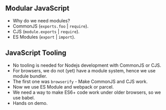 ## Modular JavaScript

-   Why do we need modules?
-   CommonJS (`exports.foo` | `require`).
-   CJS (`module.exports` | `require`).
-   ES Modules (`export` | `import`).

## JavaScript Tooling

-   No tooling is needed for Nodejs development with CommonJS or CJS.
-   For browsers, we do not (yet) have a module system, hence we use module bundler.
-   The first one was `browserify` - Make CommonJS and CJS work.
-   Now we use ES Module and webpack or parcel.
-   We need a way to make ES6+ code work under older browsers, so we use babel.
-   Hands on demo.
